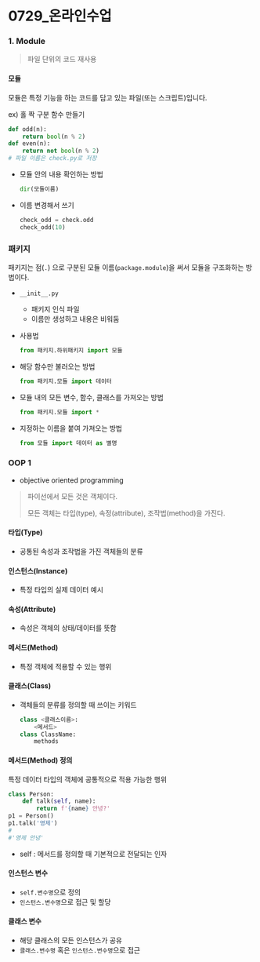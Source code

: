 # 0729_온라인수업

### 1. Module

> 파일 단위의 코드 재사용



#### 모듈

모듈은 특정 기능을 하는 코드를 담고 있는 파일(또는 스크립트)입니다.

ex) 홀 짝 구분 함수 만들기

``` python
def odd(n):
    return bool(n % 2)
def even(n):
    return not bool(n % 2)
# 파일 이름은 check.py로 저장
```



- 모듈 안의 내용 확인하는 방법

  ``` python
  dir(모듈이름)
  ```

- 이름 변경해서 쓰기

  ``` python
  check_odd = check.odd
  check_odd(10)
  ```



### 패키지

패키지는 점(`.`) 으로 구분된 모듈 이름(`package.module`)을 써서 모듈을 구조화하는 방법이다.

- `__init__.py`

  - 패키지 인식 파일
  - 이름만 생성하고 내용은 비워둠

- 사용법

  ``` python
  from 패키지.하위패키지 import 모듈
  ```

- 해당 함수만 불러오는 방법

  ```python
  from 패키지.모듈 import 데이터
  ```

- 모듈 내의 모든 변수, 함수, 클래스를 가져오는 방법

  ``` python
  from 패키지.모듈 import *
  ```

- 지정하는 이름을 붙여 가져오는 방법

  ``` python
  from 모듈 import 데이터 as 별명
  ```

  

### OOP 1

- objective oriented programming

> 파이선에서 모든 것은 객체이다.
>
> 모든 객체는 타입(type),  속정(attribute), 조작법(method)을 가진다.



#### 타입(Type)

- 공통된 속성과 조작법을 가진 객체들의 분류

#### 인스턴스(Instance)

- 특정 타입의 실제 데이터 예시

#### 속성(Attribute)

- 속성은 객체의 상태/데이터를 뜻함

#### 메서드(Method)

- 특정 객체에 적용할 수 있는 행위

#### 클래스(Class)

- 객체들의 분류를 정의할 때 쓰이는 키워드

  ```python
  class <클래스이름>:
      <메서드>
  class ClassName:
      methods
  ```



#### 메서드(Method) 정의

특정 데이터 타입의 객체에 공통적으로 적용 가능한 행위

``` python
class Person:
    def talk(self, name):
        return f'{name} 안녕?'
p1 = Person()
p1.talk('영제')
#
#'영제 안녕'
```

- self : 메서드를 정의할 때 기본적으로 전달되는 인자



#### 인스턴스 변수

- `self.변수명`으로 정의
- `인스턴스.변수명`으로 접근 및 할당

#### 클래스 변수

- 해당 클래스의 모든 인스턴스가 공유
- `클래스.변수명` 혹은 `인스턴스.변수명`으로 접근

